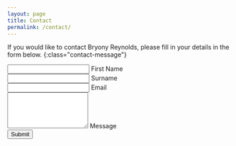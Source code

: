 ```yaml
---
layout: page
title: Contact
permalink: /contact/
---
```


If you would like to contact Bryony Reynolds, please fill in your details in the form below.
{:class="contact-message"}

<form id="contact-us">
    <div class="input-group">
        <input type="text" name="firstName" id="firstName" required>
        <label for="firstName">First Name</label>
        <div class="bar"></div>
    </div>
    <div class="input-group">
        <input type="text" name="lastName" id="lastName" required>
        <label for="lastName">Surname</label>
        <div class="bar"></div>
    </div>
    <div class="input-group">
        <input type="email" name="email" id="email" required>
        <label for="email">Email</label>
        <div class="bar"></div>
    </div>
    <div class="input-group">
        <textarea name="message" id="message" required resize="false" rows="5"></textarea>
        <label for="message">Message</label>
        <div class="bar"></div>
    </div>
    <input type="hidden" name="_gotcha">
    <button type="submit" class="btn-submit">Submit</button>
</form>